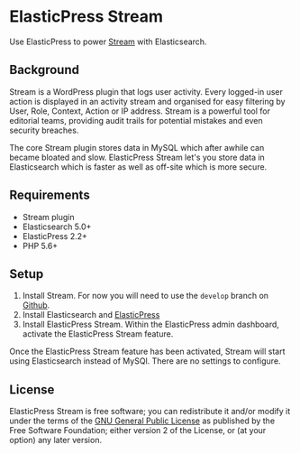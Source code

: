ElasticPress Stream
===========================

Use ElasticPress to power [Stream](https://wordpress.org/plugins/stream/) with Elasticsearch.

## Background

Stream is a WordPress plugin that logs user activity. Every logged-in user action is displayed in an activity stream and organised for easy filtering by User, Role, Context, Action or IP address. Stream is a powerful tool for editorial teams, providing audit trails for potential mistakes and even security breaches.

The core Stream plugin stores data in MySQL which after awhile can became bloated and slow. ElasticPress Stream let's you store data in Elasticsearch which is faster as well as off-site which is more secure.

## Requirements

* Stream plugin
* Elasticsearch 5.0+
* ElasticPress 2.2+
* PHP 5.6+

## Setup

1. Install Stream. For now you will need to use the `develop` branch on [Github](https://github.com/xwp/stream).
2. Install Elasticsearch and [ElasticPress](https://wordpress.org/plugins/elasticpress/)
3. Install ElasticPress Stream. Within the ElasticPress admin dashboard, activate the ElasticPress Stream feature.

Once the ElasticPress Stream feature has been activated, Stream will start using Elasticsearch instead of MySQl. There are no settings to configure.

## License

ElasticPress Stream is free software; you can redistribute it and/or modify it under the terms of the [GNU General Public License](http://www.gnu.org/licenses/gpl-2.0.html) as published by the Free Software Foundation; either version 2 of the License, or (at your option) any later version.
